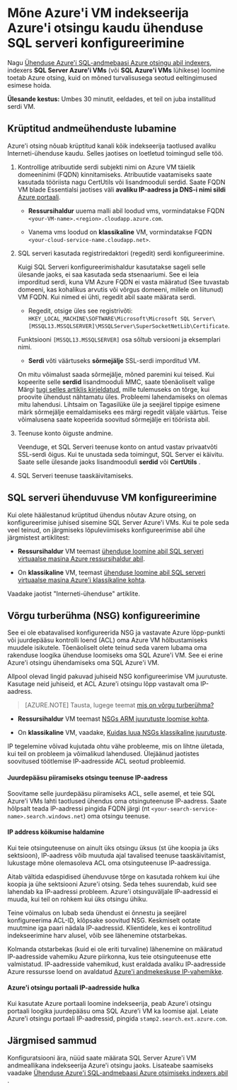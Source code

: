 <properties 
    pageTitle="Konfigureerimine indekseerija Azure'i otsingu kaudu ühenduse SQL Server Azure'i virtual arvutis | Microsoft Azure'i | Indexers" 
    description="Krüptitud andmeühenduste lubamine ja konfigureerimine tulemüüri lubama ühendusi SQL Server Azure'i virtual arvutisse (VM) indekseerija Azure'i Otsing kaudu." 
    services="search" 
    documentationCenter="" 
    authors="jack4it" 
    manager="pablocas" 
    editor=""/>

<tags 
    ms.service="search" 
    ms.devlang="rest-api" 
    ms.workload="search" 
    ms.topic="article" 
    ms.tgt_pltfrm="na" 
    ms.date="09/26/2016" 
    ms.author="jackma"/>

# <a name="configure-a-connection-from-an-azure-search-indexer-to-sql-server-on-an-azure-vm"></a>Mõne Azure'i VM indekseerija Azure'i otsingu kaudu ühenduse SQL serveri konfigureerimine

Nagu [Ühenduse Azure'i SQL-andmebaasi Azure otsingu abil indexers](search-howto-connecting-azure-sql-database-to-azure-search-using-indexers-2015-02-28.md#frequently-asked-questions), indexers **SQL Server Azure'i VMs** (või **SQL Azure'i VMs** lühikese) loomine toetab Azure otsing, kuid on mõned turvalisusega seotud eeltingimused esimese hoida. 

**Ülesande kestus:** Umbes 30 minutit, eeldades, et teil on juba installitud serdi VM.

## <a name="enable-encrypted-connections"></a>Krüptitud andmeühenduste lubamine

Azure'i otsing nõuab krüptitud kanali kõik indekseerija taotlused avaliku Interneti-ühenduse kaudu. Selles jaotises on loetletud toimingud selle töö.

1. Kontrollige atribuutide serdi subjekti nimi on Azure VM täielik domeeninimi (FQDN) kinnitamiseks. Atribuutide vaatamiseks saate kasutada tööriista nagu CertUtils või lisandmooduli serdid. Saate FQDN VM blade Essentialsi jaotises väli **avaliku IP-aadress ja DNS-i nimi sildi** [Azure portaali](https://portal.azure.com/).

    - **Ressursihaldur** uuema malli abil loodud vms, vormindatakse FQDN `<your-VM-name>.<region>.cloudapp.azure.com`. 

    - Vanema vms loodud on **klassikaline** VM, vormindatakse FQDN `<your-cloud-service-name.cloudapp.net>`. 

2. SQL serveri kasutada registriredaktori (regedit) serdi konfigureerimine. 

    Kuigi SQL Serveri konfigureerimishaldur kasutatakse sageli selle ülesande jaoks, ei saa kasutada seda stsenaariumi. See ei leia imporditud serdi, kuna VM Azure FQDN ei vasta määratud (See tuvastab domeeni, kas kohalikus arvutis või võrgus domeeni, millele on liitunud) VM FQDN. Kui nimed ei ühti, regedit abil saate määrata serdi.

    - Regedit, otsige üles see registrivõti: `HKEY_LOCAL_MACHINE\SOFTWARE\Microsoft\Microsoft SQL Server\[MSSQL13.MSSQLSERVER]\MSSQLServer\SuperSocketNetLib\Certificate`.
     
    Funktsiooni `[MSSQL13.MSSQLSERVER]` osa sõltub versiooni ja eksemplari nimi. 

    - **Serdi** võti väärtuseks **sõrmejälje** SSL-serdi imporditud VM.

    On mitu võimalust saada sõrmejälje, mõned paremini kui teised. Kui kopeerite selle **serdid** lisandmooduli MMC, saate tõenäoliselt valige Märgi [tugi selles artiklis kirjeldatud](https://support.microsoft.com/kb/2023869/), mille tulemuseks on tõrge, kui proovite ühendust nähtamatu üles. Probleemi lahendamiseks on olemas mitu lahendusi. Lihtsaim on Tagasilüke üle ja seejärel tippige esimene märk sõrmejälje eemaldamiseks ees märgi regedit väljale väärtus. Teise võimalusena saate kopeerida soovitud sõrmejälje eri tööriista abil.

3. Teenuse konto õiguste andmine. 

    Veenduge, et SQL Serveri teenuse konto on antud vastav privaatvõti SSL-serdi õigus. Kui te unustada seda toimingut, SQL Server ei käivitu. Saate selle ülesande jaoks lisandmooduli **serdid** või **CertUtils** .

4. SQL Serveri teenuse taaskäivitamiseks.

## <a name="configure-sql-server-connectivity-in-the-vm"></a>SQL serveri ühenduvuse VM konfigureerimine

Kui olete häälestanud krüptitud ühendus nõutav Azure otsing, on konfigureerimise juhised sisemine SQL Server Azure'i VMs. Kui te pole seda veel teinud, on järgmiseks lõpuleviimiseks konfigureerimise abil ühe järgmistest artiklitest:

- **Ressursihaldur** VM teemast [ühenduse loomine abil SQL serveri virtuaalse masina Azure ressursihaldur abil](../virtual-machines/virtual-machines-windows-sql-connect.md). 

- On **klassikaline** VM, teemast [ühenduse loomine abil SQL serveri virtuaalse masina Azure'i klassikaline kohta](../virtual-machines/virtual-machines-windows-classic-sql-connect.md).

Vaadake jaotist "Interneti-ühenduse" artiklite.

## <a name="configure-the-network-security-group-nsg"></a>Võrgu turberühma (NSG) konfigureerimine

See ei ole ebatavalised konfigureerida NSG ja vastavate Azure lõpp-punkti või juurdepääsu kontrolli loend (ACL) oma Azure VM hõlbustamiseks muudele isikutele. Tõenäoliselt olete teinud seda varem lubama oma rakenduse loogika ühenduse loomiseks oma SQL Azure'i VM. See ei erine Azure'i otsingu ühendamiseks oma SQL Azure'i VM. 

Allpool olevad lingid pakuvad juhiseid NSG konfigureerimise VM juurutuste. Kasutage neid juhiseid, et ACL Azure'i otsingu lõpp vastavalt oma IP-aadress.

> [AZURE.NOTE] Tausta, lugege teemat [mis on võrgu turberühma?](../virtual-network/virtual-networks-nsg.md)

- **Ressursihaldur** VM teemast [NSGs ARM juurutuste loomise kohta](../virtual-network/virtual-networks-create-nsg-arm-pportal.md). 

- On **klassikaline** VM, vaadake, [Kuidas luua NSGs klassikaline juurutuste](../virtual-network/virtual-networks-create-nsg-classic-ps.md).

IP tegelemine võivad kujutada ohtu vähe probleeme, mis on lihtne ületada, kui teil on probleem ja võimalikud lahendused. Ülejäänud jaotistes soovitused töötlemise IP-aadresside ACL seotud probleemid.

#### <a name="restrict-access-to-the-search-service-ip-address"></a>Juurdepääsu piiramiseks otsingu teenuse IP-aadress

Soovitame selle juurdepääsu piiramiseks ACL, selle asemel, et teie SQL Azure'i VMs lahti taotlused ühendus oma otsinguteenuse IP-aadress. Saate hõlpsalt teada IP-aadressi pingida FQDN järgi (nt `<your-search-service-name>.search.windows.net`) oma otsingu teenuse.

#### <a name="managing-ip-address-fluctuations"></a>IP address kõikumise haldamine

Kui teie otsinguteenuse on ainult üks otsingu üksus (st ühe koopia ja üks sektsioon), IP-aadress võib muutuda ajal tavalised teenuse taaskäivitamist, lukustage mõne olemasoleva ACL oma otsinguteenuse IP-aadressiga.

Aitab vältida edaspidised ühenduvuse tõrge on kasutada rohkem kui ühe koopia ja ühe sektsiooni Azure'i otsing. Seda tehes suurendab, kuid see lahendab ka IP-aadressi probleem. Azure'i otsinguväljale IP-aadressid ei muuda, kui teil on rohkem kui üks otsingu ühiku.

Teine võimalus on lubab seda ühendust ei õnnestu ja seejärel konfigureerima ACL-ID, klõpsake soovitud NSG. Keskmiselt ootate muutmine iga paari nädala IP-aadressid. Klientidele, kes ei kontrollitud indekseerimine harv alusel, võib see lähenemine otstarbekas.

Kolmanda otstarbekas (kuid ei ole eriti turvaline) lähenemine on määratud IP-aadresside vahemiku Azure piirkonna, kus teie otsinguteenuse ette valmistatud. IP-aadresside vahemikud, kust eraldada avaliku IP-aadresside Azure ressursse loend on avaldatud [Azure'i andmekeskuse IP-vahemikke](https://www.microsoft.com/download/details.aspx?id=41653). 

#### <a name="include-the-azure-search-portal-ip-addresses"></a>Azure'i otsingu portaali IP-aadresside hulka

Kui kasutate Azure portaali loomine indekseerija, peab Azure'i otsingu portaali loogika juurdepääsu oma SQL Azure'i VM ka loomise ajal. Leiate Azure'i otsingu portaali IP-aadressid, pingida `stamp2.search.ext.azure.com`.

## <a name="next-steps"></a>Järgmised sammud

Konfiguratsiooni ära, nüüd saate määrata SQL Server Azure'i VM andmeallikana indekseerija Azure'i otsingu jaoks. Lisateabe saamiseks vaadake [Ühenduse Azure'i SQL-andmebaasi Azure otsimiseks indexers abil](search-howto-connecting-azure-sql-database-to-azure-search-using-indexers-2015-02-28.md) .
